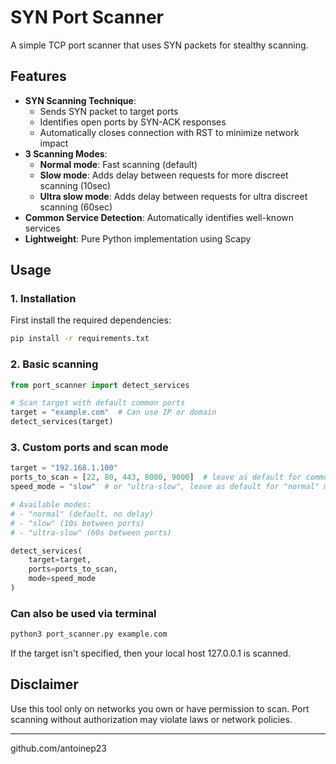 # SYN Port Scanner

A simple TCP port scanner that uses SYN packets for stealthy scanning.

## Features

- **SYN Scanning Technique**:
  - Sends SYN packet to target ports
  - Identifies open ports by SYN-ACK responses
  - Automatically closes connection with RST to minimize network impact
- **3 Scanning Modes**:
  - **Normal mode**: Fast scanning (default)
  - **Slow mode**: Adds delay between requests for more discreet scanning (10sec)
  - **Ultra slow mode**: Adds delay between requests for ultra discreet scanning (60sec)
- **Common Service Detection**: Automatically identifies well-known services
- **Lightweight**: Pure Python implementation using Scapy

## Usage

### 1. Installation

First install the required dependencies:

```bash
pip install -r requirements.txt
```

### 2. Basic scanning

```python
from port_scanner import detect_services

# Scan target with default common ports
target = "example.com"  # Can use IP or domain
detect_services(target)
```

### 3. Custom ports and scan mode

```python
target = "192.168.1.100"
ports_to_scan = [22, 80, 443, 8080, 9000]  # leave as default for common ports
speed_mode = "slow"  # or "ultra-slow", leave as default for "normal" mode

# Available modes:
# - "normal" (default, no delay)
# - "slow" (10s between ports)
# - "ultra-slow" (60s between ports)

detect_services(
    target=target,
    ports=ports_to_scan,
    mode=speed_mode
)
```

### Can also be used via terminal

```bash
python3 port_scanner.py example.com
```

If the target isn't specified, then your local host 127.0.0.1 is scanned.

## Disclaimer

Use this tool only on networks you own or have permission to scan. Port scanning without authorization may violate laws or network policies.

---

github.com/antoinep23
